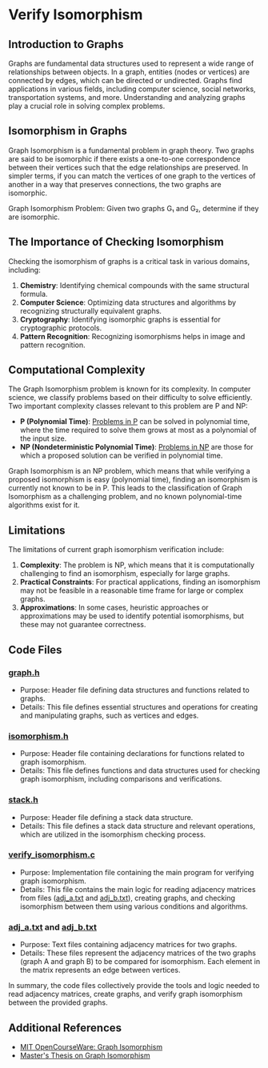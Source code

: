 # Verify Isomorphism

## Introduction to Graphs

Graphs are fundamental data structures used to represent a wide range of relationships between objects. In a graph, entities (nodes or vertices) are connected by edges, which can be directed or undirected. Graphs find applications in various fields, including computer science, social networks, transportation systems, and more. Understanding and analyzing graphs play a crucial role in solving complex problems.

## Isomorphism in Graphs

Graph Isomorphism is a fundamental problem in graph theory. Two graphs are said to be isomorphic if there exists a one-to-one correspondence between their vertices such that the edge relationships are preserved. In simpler terms, if you can match the vertices of one graph to the vertices of another in a way that preserves connections, the two graphs are isomorphic.

Graph Isomorphism Problem: Given two graphs G₁ and G₂, determine if they are isomorphic.

## The Importance of Checking Isomorphism

Checking the isomorphism of graphs is a critical task in various domains, including:

1. **Chemistry**: Identifying chemical compounds with the same structural formula.
2. **Computer Science**: Optimizing data structures and algorithms by recognizing structurally equivalent graphs.
3. **Cryptography**: Identifying isomorphic graphs is essential for cryptographic protocols.
4. **Pattern Recognition**: Recognizing isomorphisms helps in image and pattern recognition.

## Computational Complexity

The Graph Isomorphism problem is known for its complexity. In computer science, we classify problems based on their difficulty to solve efficiently. Two important complexity classes relevant to this problem are P and NP:

- **P (Polynomial Time)**: [Problems in P](https://en.wikipedia.org/wiki/P_(complexity)) can be solved in polynomial time, where the time required to solve them grows at most as a polynomial of the input size.
- **NP (Nondeterministic Polynomial Time)**: [Problems in NP](https://en.wikipedia.org/wiki/NP_(complexity)) are those for which a proposed solution can be verified in polynomial time.

Graph Isomorphism is an NP problem, which means that while verifying a proposed isomorphism is easy (polynomial time), finding an isomorphism is currently not known to be in P. This leads to the classification of Graph Isomorphism as a challenging problem, and no known polynomial-time algorithms exist for it.

## Limitations

The limitations of current graph isomorphism verification include:

1. **Complexity**: The problem is NP, which means that it is computationally challenging to find an isomorphism, especially for large graphs.
2. **Practical Constraints**: For practical applications, finding an isomorphism may not be feasible in a reasonable time frame for large or complex graphs.
3. **Approximations**: In some cases, heuristic approaches or approximations may be used to identify potential isomorphisms, but these may not guarantee correctness.

## Code Files

### [graph.h](graph.h)

- Purpose: Header file defining data structures and functions related to graphs.
- Details: This file defines essential structures and operations for creating and manipulating graphs, such as vertices and edges.

### [isomorphism.h](isomorphism.h)

- Purpose: Header file containing declarations for functions related to graph isomorphism.
- Details: This file defines functions and data structures used for checking graph isomorphism, including comparisons and verifications.

### [stack.h](stack.h)

- Purpose: Header file defining a stack data structure.
- Details: This file defines a stack data structure and relevant operations, which are utilized in the isomorphism checking process.

### [verify_isomorphism.c](verify_isomorphism.c)

- Purpose: Implementation file containing the main program for verifying graph isomorphism.
- Details: This file contains the main logic for reading adjacency matrices from files ([adj_a.txt](adj_a.txt) and [adj_b.txt](adj_b.txt)), creating graphs, and checking isomorphism between them using various conditions and algorithms.

### [adj_a.txt](adj_a.txt) and [adj_b.txt](adj_b.txt)

- Purpose: Text files containing adjacency matrices for two graphs.
- Details: These files represent the adjacency matrices of the two graphs (graph A and graph B) to be compared for isomorphism. Each element in the matrix represents an edge between vertices.

In summary, the code files collectively provide the tools and logic needed to read adjacency matrices, create graphs, and verify graph isomorphism between the provided graphs.

## Additional References

- [MIT OpenCourseWare: Graph Isomorphism](https://www.youtube.com/watch?v=eHZifpgyH_4&ab_channel=MITOpenCourseWare)
- [Master's Thesis on Graph Isomorphism](https://repositorio.ufsc.br/bitstream/handle/123456789/218147/TCC.pdf?sequence=1&isAllowed=y)
